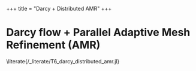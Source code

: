 +++
title = "Darcy + Distributed AMR"
+++

# Darcy flow + Parallel Adaptive Mesh Refinement (AMR)

\literate{/_literate/T6_darcy_distributed_amr.jl}
